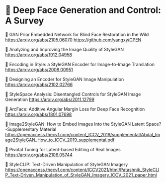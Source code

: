 # 📖 Deep Face Generation and Control: A Survey

📄 GAN Prior Embedded Network for Blind Face Restoration in the Wild
https://arxiv.org/abs/2105.06070
https://github.com/yangxy/GPEN

📄 Analyzing and Improving the Image Quality of StyleGAN
https://arxiv.org/abs/1912.04958

📄 Encoding in Style: a StyleGAN Encoder for Image-to-Image Translation
https://arxiv.org/abs/2008.00951

📄 Designing an Encoder for StyleGAN Image Manipulation
https://arxiv.org/abs/2102.02766

📄 StyleSpace Analysis: Disentangled Controls for StyleGAN Image Generation
https://arxiv.org/abs/2011.12799

📄 ArcFace: Additive Angular Margin Loss for Deep Face Recognition
https://arxiv.org/abs/1801.07698

📄 Image2StyleGAN: How to Embed Images Into the StyleGAN Latent Space?-Supplementary Material
https://openaccess.thecvf.com/content_ICCV_2019/supplemental/Abdal_Image2StyleGAN_How_to_ICCV_2019_supplemental.pdf

📄 Pivotal Tuning for Latent-based Editing of Real Images
https://arxiv.org/abs/2106.05744

📄 StyleCLIP: Text-Driven Manipulation of StyleGAN Imagery
https://openaccess.thecvf.com/content/ICCV2021/html/Patashnik_StyleCLIP_Text-Driven_Manipulation_of_StyleGAN_Imagery_ICCV_2021_paper.html
